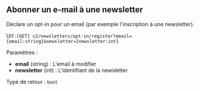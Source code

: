 ## <span id='abonner'>Abonner un e-mail à une newsletter</span>

Déclare un opt-in pour un email (par exemple l'inscription à une newsletter).

Url :`[GET] v2/newsletters/opt-in/register?email={email:string}&newsletter={newsletter:int}`

Paramètres : 

- **email** (string) : L'email à modifier
- **newsletter** (int) : L'identifiant de la newsletter

Type de retour : `bool`

